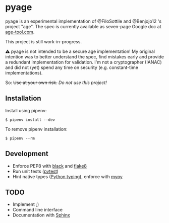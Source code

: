 # pyage

pyage is an experimental implementation of @FiloSottile and @Benjojo12 's project "age".
The spec is currently available as seven-page Google doc at [age-tool.com](https://age-tool.com).

This project is still work-in-progress.

⚠️ pyage is not intended to be a secure age implementation!
My original intention was to better understand the spec, find mistakes early and provide a redundant implementation for validation. I'm not a cryptographer (IANAC) and did not (yet) spend any time on security (e.g. constant-time implementations).

So:
~~Use at your own risk.~~ *Do not use this project!*

## Installation
Install using pipenv:

    $ pipenv install --dev

To remove pipenv installation:

    $ pipenv --rm

## Development
* Enforce PEP8 with [black](https://github.com/psf/black) and [flake8](http://flake8.pycqa.org/en/latest/)
* Run unit tests ([pytest](https://docs.pytest.org/en/latest/))
* Hint native types ([Python typing](https://docs.python.org/3/library/typing.html)), enforce with [mypy](http://mypy-lang.org/)

## TODO
* Implement ;)
* Command line interface
* Documentation with [Sphinx](https://www.sphinx-doc.org/en/master/)
